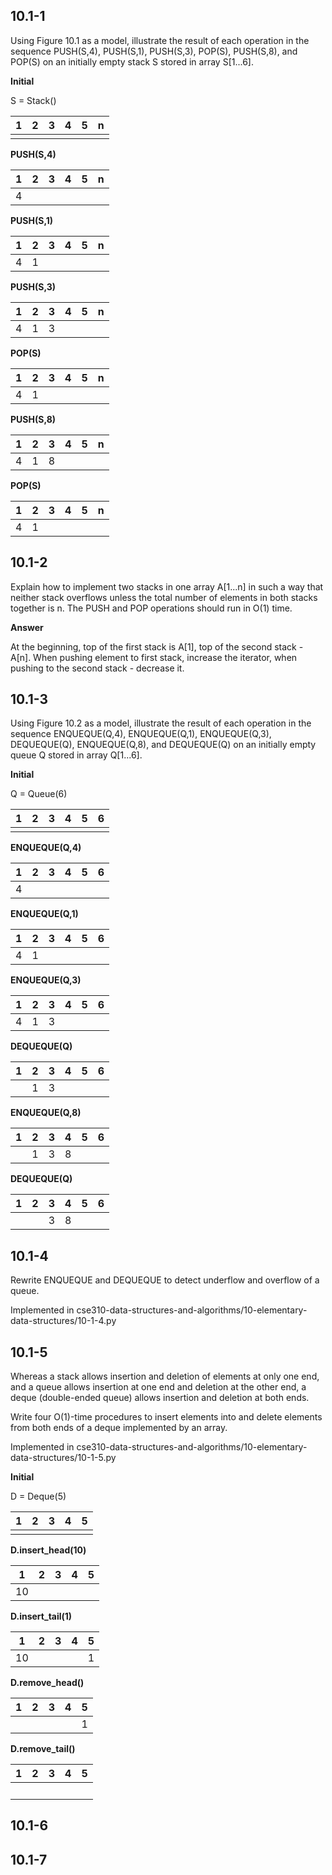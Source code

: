 
## 10.1-1
Using Figure 10.1 as a model, illustrate the result of each operation in the sequence PUSH(S,4), PUSH(S,1), PUSH(S,3), POP(S), PUSH(S,8), and POP(S) on an initially empty stack S stored in array S[1...6].

**Initial**

S = Stack()

1 | 2 | 3 | 4 | 5 | n
-- | -- | -- | -- | -- | --
 | | | | |

**PUSH(S,4)**

1 | 2 | 3 | 4 | 5 | n
-- | -- | -- | -- | -- | --
4 | | | | |

**PUSH(S,1)**

1 | 2 | 3 | 4 | 5 | n
-- | -- | -- | -- | -- | --
4 | 1 | | | |

**PUSH(S,3)**

1 | 2 | 3 | 4 | 5 | n
-- | -- | -- | -- | -- | --
4 | 1 | 3 | | |

**POP(S)**

1 | 2 | 3 | 4 | 5 | n
-- | -- | -- | -- | -- | --
4 | 1 | | | |

**PUSH(S,8)**

1 | 2 | 3 | 4 | 5 | n
-- | -- | -- | -- | -- | --
4 | 1 | 8 | | |

**POP(S)**

1 | 2 | 3 | 4 | 5 | n
-- | -- | -- | -- | -- | --
4 | 1 | | | |

## 10.1-2

Explain how to implement two stacks in one array A[1...n] in such a way that neither stack overflows unless the total number of elements in both stacks together is n. The PUSH and POP operations should run in O(1) time.

**Answer**

At the beginning, top of the first stack is A[1], top of the second stack - A[n]. When pushing element to first stack, increase the iterator, when pushing to the second stack - decrease it.

## 10.1-3


Using Figure 10.2 as a model, illustrate the result of each operation in the sequence ENQUEQUE(Q,4), ENQUEQUE(Q,1), ENQUEQUE(Q,3), DEQUEQUE(Q), ENQUEQUE(Q,8), and DEQUEQUE(Q) on an initially empty queue Q stored in array Q[1...6].

**Initial**

Q = Queue(6)

1 | 2 | 3 | 4 | 5 | 6
-- | -- | -- | -- | -- | --
 |  |  |  |  |

**ENQUEQUE(Q,4)**

1 | 2 | 3 | 4 | 5 | 6
-- | -- | -- | -- | -- | --
4 | | | | |

**ENQUEQUE(Q,1)**

1 | 2 | 3 | 4 | 5 | 6
-- | -- | -- | -- | -- | --
4 | 1 | | | |

**ENQUEQUE(Q,3)**

1 | 2 | 3 | 4 | 5 | 6
-- | -- | -- | -- | -- | --
4 | 1 | 3 | | |

**DEQUEQUE(Q)**

1 | 2 | 3 | 4 | 5 | 6
-- | -- | -- | -- | -- | --
&#xfeff; | 1 | 3 | | |

**ENQUEQUE(Q,8)**

1 | 2 | 3 | 4 | 5 | 6
-- | -- | -- | -- | -- | --
&#xfeff; | 1 | 3 | 8 | |

**DEQUEQUE(Q)**

1 | 2 | 3 | 4 | 5 | 6
-- | -- | -- | -- | -- | --
&#xfeff; | &#xfeff; | 3 | 8 | |


## 10.1-4

Rewrite ENQUEQUE and DEQUEQUE to detect underflow and overflow of a queue.

Implemented in cse310-data-structures-and-algorithms/10-elementary-data-structures/10-1-4.py

## 10.1-5

Whereas a stack allows insertion and deletion of elements at only one end, and a queue allows insertion at one end and deletion at the other end, a deque (double-ended queue) allows insertion and deletion at both ends.

Write four O(1)-time procedures to insert elements into and delete elements from both ends of a deque implemented by an array.

Implemented in cse310-data-structures-and-algorithms/10-elementary-data-structures/10-1-5.py

**Initial**

D = Deque(5)

1 | 2 | 3 | 4 | 5
-- | -- | -- | -- | --
  |   |   |   |  

**D.insert_head(10)**

1 | 2 | 3 | 4 | 5
-- | -- | -- | -- | --
10 | | | |

**D.insert_tail(1)**

1 | 2 | 3 | 4 | 5
-- | -- | -- | -- | --
10 |  |  |  | 1

**D.remove_head()**

1 | 2 | 3 | 4 | 5
-- | -- | -- | -- | --
&#xfeff; |  |  |  | 1

**D.remove_tail()**

1 | 2 | 3 | 4 | 5
-- | -- | -- | -- | --
&#xfeff; |  |  |  |

## 10.1-6
## 10.1-7
